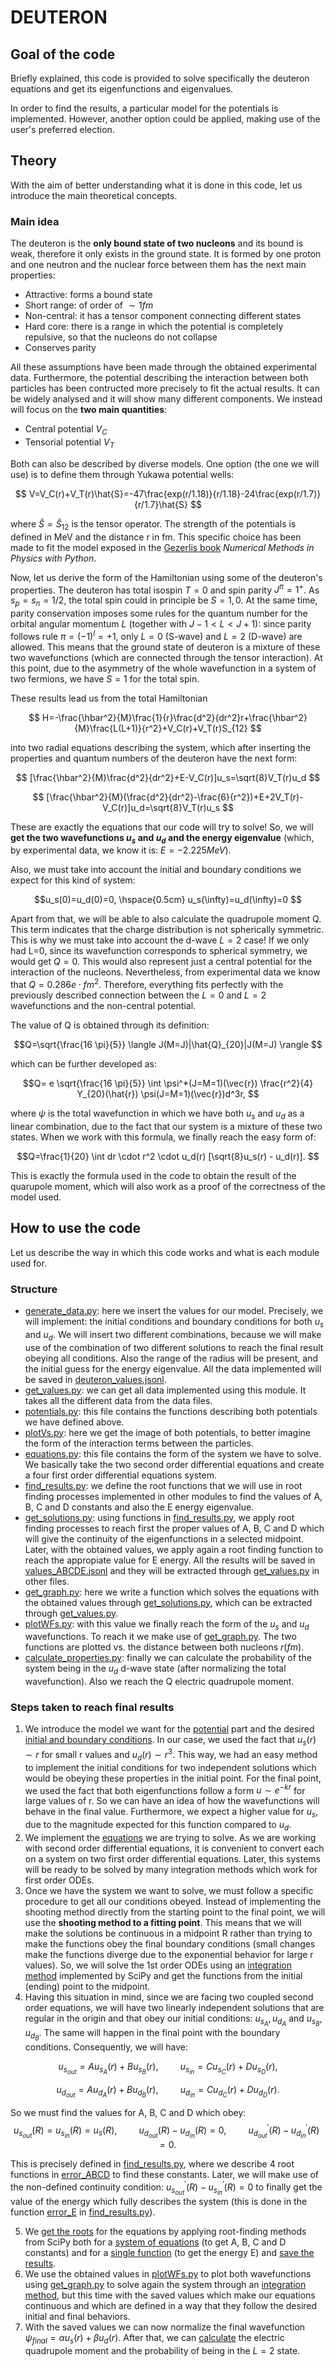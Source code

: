 # DEUTERON

## Goal of the code

Briefly explained, this code is provided to solve specifically the deuteron equations and get its eigenfunctions and eigenvalues.

In order to find the results, a particular model for the potentials is implemented. However, another option could be applied, making use of the user's preferred election.

## Theory

With the aim of better understanding what it is done in this code, let us introduce the main theoretical concepts.

### Main idea

The deuteron is the **only bound state of two nucleons** and its bound is weak, therefore it only exists in the ground state. It is formed by one proton and one neutron and the nuclear force between them has the next main properties: 
- Attractive: forms a bound state
- Short range: of order of $\sim 1fm$
- Non-central: it has a tensor component connecting different states
- Hard core: there is a range in which the potential is completely repulsive, so that the nucleons do not collapse
- Conserves parity 

All these assumptions have been made through the obtained experimental data. Furthermore, the potential describing the interaction between both particles has been contructed more precisely to fit the actual results. It can be widely analysed and it will show many different components. We instead will focus on the **two main quantities**:
- Central potential $V_C$
- Tensorial potential $V_T$

Both can also be described by diverse models. One option (the one we will use) is to define them through Yukawa potential wells:

$$ V=V_C(r)+V_T(r)\hat{S}=-47\frac{exp(r/1.18)}{r/1.18}-24\frac{exp(r/1.7)}{r/1.7}\hat{S}
$$

where $\hat{S}=\hat{S}_{12}$ is the tensor operator. The strength of the potentials is defined in MeV and the distance r in fm. This specific choice has been made to fit the model exposed in the [Gezerlis book](https://numphyspy.org) _Numerical Methods in Physics with Python_.

Now, let us derive the form of the Hamiltonian using some of the deuteron's properties. The deuteron has total isospin $T=0$ and spin parity $J^{\pi}=1^+$. As $s_p=s_n=1/2$, the total spin could in principle be $S=1,0$. At the same time, parity conservation imposes some rules for the quantum number for the orbital angular momentum $L$ (together with $J-1 < L < J+1$): since parity follows rule $\pi=(-1)^l=+1$, only $L=0$ (S-wave) and $L=2$ (D-wave) are allowed. This means that the ground state of deuteron is a mixture of these two wavefunctions (which are connected through the tensor interaction). At this point, due to the asymmetry of the whole wavefunction in a system of two fermions, we have $S=1$ for the total spin.

These results lead us from the total Hamiltonian

$$ H=-\frac{\hbar^2}{M}\frac{1}{r}\frac{d^2}{dr^2}r+\frac{\hbar^2}{M}\frac{L(L+1)}{r^2}+V_C(r)+V_T(r)S_{12}
$$

into two radial equations describing the system, which after inserting the properties and quantum numbers of the deuteron have the next form:

$$ [\frac{\hbar^2}{M}\frac{d^2}{dr^2}+E-V_C(r)]u_s=\sqrt{8}V_T(r)u_d
$$

$$ [\frac{\hbar^2}{M}(\frac{d^2}{dr^2}-\frac{6}{r^2})+E+2V_T(r)-V_C(r)]u_d=\sqrt{8}V_T(r)u_s
$$

These are exactly the equations that our code will try to solve! So, we will **get the two wavefunctions $u_s$ and $u_d$ and the energy eigenvalue** (which, by experimental data, we know it is: $E=-2.225 MeV$).

Also, we must take into account the initial and boundary conditions we expect for this kind of system:

$$u_s(0)=u_d(0)=0, \hspace{0.5cm} u_s(\infty)=u_d(\infty)=0
$$

Apart from that, we will be able to also calculate the quadrupole moment Q. This term indicates that the charge distribution is not spherically symmetric. This is why we must take into account the d-wave $L=2$ case! If we only had L=0, since its wavefunction corresponds to spherical symmetry, we would get $Q=0$. This would also represent just a central potential for the interaction of the nucleons. Nevertheless, from experimental data we know that $Q=0.286e \cdot fm^2$. Therefore, everything fits perfectly with the previously described connection between the $L=0$ and $L=2$ wavefunctions and the non-central potential.

The value of Q is obtained through its definition:

$$Q=\sqrt{\frac{16 \pi}{5}} \langle J(M=J)|\hat{Q}_{20}|J(M=J) \rangle
$$

which can be further developed as:

$$Q= e \sqrt{\frac{16 \pi}{5}} \int \psi^*(J=M=1)(\vec{r}) \frac{r^2}{4} Y_{20}(\hat{r}) \psi(J=M=1)(\vec{r})d^3r,
$$

where $\psi$ is the total wavefunction in which we have both $u_s$ and $u_d$ as a linear combination, due to the fact that our system is a mixture of these two states. When we work with this formula, we finally reach the easy form of:

$$Q=\frac{1}{20} \int dr \cdot r^2 \cdot u_d(r) [\sqrt{8}u_s(r) - u_d(r)].
$$

This is exactly the formula used in the code to obtain the result of the quarupole moment, which will also work as a proof of the correctness of the model used.

## How to use the code

Let us describe the way in which this code works and what is each module used for.

### Structure
- [generate_data.py](generate_data.py): here we insert the values for our model. Precisely, we will implement: the initial conditions and boundary conditions for both $u_s$ and $u_d$. We will insert two different combinations, because we will make use of the combination of two different solutions to reach the final result obeying all conditions. Also the range of the radius will be present, and the initial guess for the energy eigenvalue. All the data implemented will be saved in [deuteron_values.jsonl](deuteron_values.jsonl).
- [get_values.py](get_values.py): we can get all data implemented using this module. It takes all the different data from the data files.
- [potentials.py](potentials.py): this file contains the functions describing both potentials we have defined above.
- [plotVs.py](plotVs.py): here we get the image of both potentials, to better imagine the form of the interaction terms between the particles.
- [equations.py](equations.py): this file contains the form of the system we have to solve. We basically take the two second order differential equations and create a four first order differential equations system.
- [find_results.py](find_results.py): we define the root functions that we will use in root finding processes implemented in other modules to find the values of A, B, C and D constants and also the E energy eigenvalue.
- [get_solutions.py](get_solutions.py): using functions in [find_results.py](find_results.py), we apply root finding processes to reach first the proper values of A, B, C and D which will give the continuity of the eigenfunctions in a selected midpoint. Later, with the obtained values, we apply again a root finding function to reach the appropiate value for E energy. All the results will be saved in [values_ABCDE.jsonl](values_ABCDE.jsonl) and they will be extracted through [get_values.py](get_values.py) in other files.
- [get_graph.py](get_graph.py): here we write a function which solves the equations with the obtained values through [get_solutions.py](get_solutions.py), which can be extracted through [get_values.py](get_values.py).
- [plotWFs.py](plotWFs.py): with this value we finally reach the form of the $u_s$ and $u_d$ wavefunctions. To reach it we make use of [get_graph.py](get_graph.py). The two functions are plotted vs. the distance between both nucleons $r (fm)$.
- [calculate_properties.py](calculate_properties.py): finally we can calculate the probability of the system being in the $u_d$ d-wave state (after normalizing the total wavefunction). Also we reach the Q electric quadrupole moment.

### Steps taken to reach final results

1. We introduce the model we want for the [potential](potentials.py) part and the desired [initial and boundary conditions](generate_data.py). In our case, we used the fact that $u_s(r) \sim r$ for small r values and $u_d(r) \sim r^3$. This way, we had an easy method to implement the initial conditions for two independent solutions which would be obeying these properties in the initial point. For the final point, we used the fact that both eigenfunctions follow a form $u \sim e^{-kr}$ for large values of r. So we can have an idea of how the wavefunctions will behave in the final value. Furthermore, we expect a higher value for $u_s$, due to the magnitude expected for this function compared to $u_d$.
2. We implement the [equations](equations.py) we are trying to solve. As we are working with second order differential equations, it is convenient to convert each on a system on two first order differential equations. Later, this systems will be ready to be solved by many integration methods which work for first order ODEs.
3. Once we have the system we want to solve, we must follow a specific procedure to get all our conditions obeyed. Instead of implementing the shooting method directly from the starting point to the final point, we will use the **shooting method to a fitting point**. This means that we will make the solutions be continuous in a midpoint R rather than trying to make the functions obey the final boundary conditions (small changes make the functions diverge due to the exponential behavior for large r values). So, we will solve the 1st order ODEs using an [integration method](https://docs.scipy.org/doc/scipy/reference/generated/scipy.integrate.solve_ivp.html) implemented by SciPy and get the functions from the initial (ending) point to the midpoint.
4. Having this situation in mind, since we are facing two coupled second order equations, we will have two linearly independent solutions that are regular in the origin and that obey our initial conditions: $u_{s_A}, u_{d_A}$ and $u_{s_B}, u_{d_B}$. The same will happen in the final point with the boundary conditions. Consequently, we will have:

$$u_{s_{out}}=A u_{s_A}(r)+Bu_{s_B}(r), \hspace{1cm} u_{s_{in}}=C u_{s_C}(r)+Du_{s_D}(r),
$$

$$u_{d_{out}}=A u_{d_A}(r)+Bu_{d_B}(r), \hspace{1cm} u_{d_{in}}=C u_{d_C}(r)+Du_{d_D}(r).
$$

So we must find the values for A, B, C and D which obey:
$$u_{s_{out}}(R)=u_{s_{in}}(R)=u_s(R), \hspace{1cm} u_{d_{out}}(R)-u_{d_{in}}(R)=0, \hspace{1cm} u_{d_{out}}^{'}(R)-u_{d_{in}}^{'}(R)=0.
$$

This is precisely defined in [find_results.py](find_results.py), where we describe 4 root functions in [error_ABCD](error_ABCD) to find these constants. Later, we will make use of the non-defined continuity condition: $u_{s_{out}}^{'}(R)-u_{s_{in}}^{'}(R)=0$ to finally get the value of the energy which fully describes the system (this is done in the function [error_E](error_E) in [find_results.py](find_results.py)). 

5. We [get the roots](get_solutions.py) for the equations by applying root-finding methods from SciPy both for a [system of equations](https://docs.scipy.org/doc/scipy/reference/generated/scipy.optimize.root.html) (to get A, B, C and D constants) and for a [single function](https://docs.scipy.org/doc/scipy/reference/generated/scipy.optimize.root_scalar.html) (to get the energy E) and [save the results](values_ABCDE.jsonl).
6. We use the obtained values in [plotWFs.py](plotWFs.py) to plot both wavefunctions using [get_graph.py](get_graph.py) to solve again the system through an [integration method](https://docs.scipy.org/doc/scipy/reference/generated/scipy.integrate.solve_ivp.html), but this time with the saved values which make our equations continuous and which are defined in a way that they follow the desired initial and final behaviors.
7. With the saved values we can now normalize the final wavefunction $\psi_{final}= \alpha u_s(r) + \beta u_d(r)$. After that, we can [calculate](calculate_properties.py) the electric quadrupole moment and the probability of being in the $L=2$ state.
